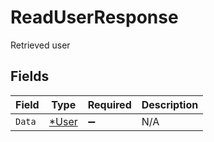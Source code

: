 # ReadUserResponse

Retrieved user


## Fields

| Field                                | Type                                 | Required                             | Description                          |
| ------------------------------------ | ------------------------------------ | ------------------------------------ | ------------------------------------ |
| `Data`                               | [*User](../../models/shared/user.md) | :heavy_minus_sign:                   | N/A                                  |